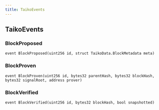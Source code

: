 ```yaml
---
title: TaikoEvents
---
```


## TaikoEvents

### BlockProposed

```solidity
event BlockProposed(uint256 id, struct TaikoData.BlockMetadata meta)
```

### BlockProven

```solidity
event BlockProven(uint256 id, bytes32 parentHash, bytes32 blockHash, bytes32 signalRoot, address prover)
```

### BlockVerified

```solidity
event BlockVerified(uint256 id, bytes32 blockHash, bool snapshotted)
```
